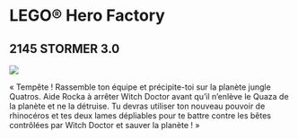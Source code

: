 # LEGO® Hero Factory

## 2145 STORMER 3.0

![](https://www.lego.com/cdn/product-assets/product.img.pri/2145_prod.jpg)

« Tempête ! Rassemble ton équipe et précipite-toi sur la planète jungle Quatros. Aide Rocka à arrêter Witch Doctor avant qu’il n’enlève le Quaza de la planète et ne la détruise. Tu devras utiliser ton nouveau pouvoir de rhinocéros et tes deux lames dépliables pour te battre contre les bêtes contrôlées par Witch Doctor et sauver la planète ! »